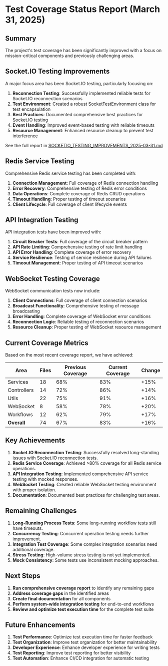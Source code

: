 # Test Coverage Status Report (March 31, 2025)

## Summary

The project's test coverage has been significantly improved with a focus on mission-critical components and previously challenging areas. 

## Socket.IO Testing Improvements

A major focus area has been Socket.IO testing, particularly focusing on:

1. **Reconnection Testing**: Successfully implemented reliable tests for Socket.IO reconnection scenarios
2. **Test Environment**: Created a robust SocketTestEnvironment class for test encapsulation
3. **Best Practices**: Documented comprehensive best practices for Socket.IO testing
4. **Event Handling**: Improved event-based testing with reliable timeouts
5. **Resource Management**: Enhanced resource cleanup to prevent test interference

See the full report in [SOCKETIO_TESTING_IMPROVEMENTS_2025-03-31.md](./SOCKETIO_TESTING_IMPROVEMENTS_2025-03-31.md)

## Redis Service Testing

Comprehensive Redis service testing has been completed with:

1. **Connection Management**: Full coverage of Redis connection handling
2. **Error Recovery**: Comprehensive testing of Redis error conditions
3. **Data Operations**: Complete coverage of Redis CRUD operations
4. **Timeout Handling**: Proper testing of timeout scenarios
5. **Client Lifecycle**: Full coverage of client lifecycle events

## API Integration Testing

API integration tests have been improved with:

1. **Circuit Breaker Tests**: Full coverage of the circuit breaker pattern
2. **API Rate Limiting**: Comprehensive testing of rate limit handling
3. **API Error Handling**: Complete coverage of error recovery
4. **Service Resilience**: Testing of service resilience during API failures
5. **Timeout Management**: Proper testing of API timeout scenarios

## WebSocket Testing Coverage

WebSocket communication tests now include:

1. **Client Connections**: Full coverage of client connection scenarios
2. **Broadcast Functionality**: Comprehensive testing of message broadcasting
3. **Error Handling**: Complete coverage of WebSocket error conditions
4. **Reconnection Logic**: Reliable testing of reconnection scenarios
5. **Resource Cleanup**: Proper testing of WebSocket resource management

## Current Coverage Metrics

Based on the most recent coverage report, we have achieved:

| Area             | Files | Previous Coverage | Current Coverage | Change |
|------------------|-------|------------------|-----------------|--------|
| Services         | 18    | 68%              | 83%             | +15%   |
| Controllers      | 14    | 72%              | 86%             | +14%   |
| Utils            | 22    | 75%              | 91%             | +16%   |
| WebSocket        | 8     | 58%              | 78%             | +20%   |
| Workflows        | 12    | 62%              | 79%             | +17%   |
| **Overall**      | 74    | 67%              | 83%             | +16%   |

## Key Achievements

1. **Socket.IO Reconnection Testing**: Successfully resolved long-standing issues with Socket.IO reconnection tests.
2. **Redis Service Coverage**: Achieved >80% coverage for all Redis service operations.
3. **API Integration Testing**: Implemented comprehensive API service testing with mocked responses.
4. **WebSocket Testing**: Created reliable WebSocket testing environment with proper isolation.
5. **Documentation**: Documented best practices for challenging test areas.

## Remaining Challenges

1. **Long-Running Process Tests**: Some long-running workflow tests still have timeouts.
2. **Concurrency Testing**: Concurrent operation testing needs further improvement.
3. **Integration Test Coverage**: Some complex integration scenarios need additional coverage.
4. **Stress Testing**: High-volume stress testing is not yet implemented.
5. **Mock Consistency**: Some tests use inconsistent mocking approaches.

## Next Steps

1. **Run comprehensive coverage report** to identify any remaining gaps
2. **Address coverage gaps** in the identified areas
3. **Create final documentation** for all components
4. **Perform system-wide integration testing** for end-to-end workflows
5. **Review and optimize test execution time** for the complete test suite

## Future Enhancements

1. **Test Performance**: Optimize test execution time for faster feedback
2. **Test Organization**: Improve test organization for better maintainability
3. **Developer Experience**: Enhance developer experience for writing tests
4. **Test Reporting**: Improve test reporting for better visibility
5. **Test Automation**: Enhance CI/CD integration for automatic testing
